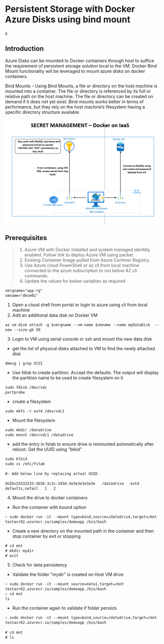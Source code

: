 # Persistent Storage with Docker Azure Disks using bind mount
s




## Introduction
Azure Disks can be mounted to Docker containers through host to suffice the requirement of persistent storage solution local to the VM. Docker Bind Mount functionality will be leveraged to mount azure disks on docker containers.

Bind Mounts - Using Bind Mounts, a file or directory on the host machine is mounted into a container. The file or directory is referenced by its full or relative path on the host machine. The file or directory can be created on demand if it does not yet exist. Bind mounts works better in terms of performance, but they rely on the host machine’s filesystem having a specific directory structure available

![v](/Credmanagement/secretmgmt.PNG)

## Prerequisites

> 1. Azure VM with Docker installed and system managed identitiy enabled. Follow link to deploy Azure VM using packer.
> 2. Existing Container Image pulled from Azure Continer Registry.
> 3. Use Azure cloud PowerShell or az cli from local machine connected to the azure subscription to run below AZ cli commands.
> 4. Update the values for below variables as required 
```
vmrgname="app-rg"
vmname="dkvm01"
```

1. Open a cloud shell from portal or login to azure using cli from local machine
2. Add an additional data disk on Docker VM
```
az vm disk attach -g $vmrgname --vm-name $vmname --name myDataDisk  --new --size-gb 50
```
3. Login to VM using serial console or ssh and mount the new data disk

- get the list of physical disks attached to VM to find the newly attached disk
```
dmesg | grep SCSI
```

- Use fdisk to create partition. Accept the defaults. The output will display the partition name to be used to create filesystem on it
```
sudo fdisk /dev/sdc
partprobe 
```
- create a filesystem
```
sudo mkfs -t ext4 /dev/sdc1
```
- Mount the filesystem
```
sudo mkdir /datadrive
sudo mount /dev/sdc1 /datadrive
```
- add the entry in fstab to ensure drive is remounted automatically after reboot. Get the UUID using "blkid"
```
sudo blkid
sudo vi /etc/fstab

#- Add below line by replacing actual UUID

UUID=33333333-3b3b-3c3c-3d3d-3e3e3e3e3e3e   /datadrive   ext4   defaults,nofail   1   2

```


4. Mount the drive to docker containers

- Run the container with bound option
```
~ sudo docker run -it --mount type=bind,source=/datadrive,target=/mnt testacr02.azurecr.io/samples/demoapp /bin/bash

```

- Create a new directory on the mounted path in the container and then stop container by exit or stopping

```
# cd mnt
# mkdir mydir
# exit
```

5. Check for data persistency


- Validate the folder "mydir" is created on Host VM drive

```
~ sudo docker run -it --mount source=data1,target=/mnt testacr02.azurecr.io/samples/demoapp /bin/bash
~ cd mnt
ls

```

- Run the container again to validate if folder persists
```
~ sudo docker run -it --mount type=bind,source=/datadrive,target=/mnt testacr02.azurecr.io/samples/demoapp /bin/bash

# cd mnt
# ls

```


